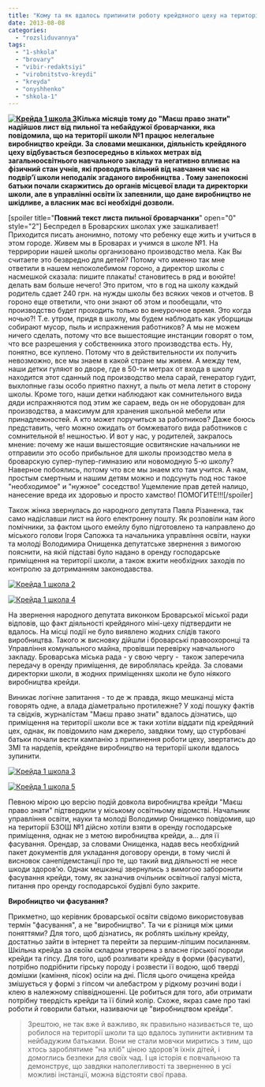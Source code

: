 ```yaml
---
title: "Кому та як вдалось припинити роботу крейдяного цеху на території 1 школи?"
date: 2013-08-08
categories: 
  - "rozsliduvannya"
tags: 
  - "1-shkola"
  - "brovary"
  - "vibir-redaktsiyi"
  - "virobnitstvo-kreydi"
  - "kreyda"
  - "onyshhenko"
  - "shkola-1"
---
```


**[![Крейда 1 школа 3](https://mpz.brovary.org/wp-content/uploads/2013/08/Kreyda-1-shkola-3.jpg)](https://mpz.brovary.org/wp-content/uploads/2013/08/Kreyda-1-shkola-3.jpg)Кілька місяців тому до "Маєш право знати" надійшов лист від пильної та небайдужої броварчанки, яка повідомила, що на території школи №1 працює нелегальне виробництво крейди. За словами мешканки, діяльність крейдяного цеху відбувається безпосередньо в кількох метрах від загальноосвітнього навчального закладу та негативно впливає на фізичний стан учнів, які проводять вільний від навчання час на подвір’ї школи неподалік згаданого виробництва . Тому занепокоєні батьки почали скаржитись до органів місцевої влади та директорки школи, але в управлінні освіти їх запевнили, що дане виробництво не шкідливе, а власник має всі необхідні дозволи.**

\[spoiler title="**Повний текст листа пильної броварчанки**" open="0" style="2"\] Беспредел в Броварских школах уже зашкаливает! Приходится писать анонимно, потому что ребенку еще жить и учиться в этом городе. Живем мы в Броварах и учимся в школе №1. На террирории нашей школы организовано производство мела. Как Вы считаете это безвредно для детей? Потому что именно так мне ответили в нашем непоколебимом гороно, а директор школы с насмешкой сказала: пишите плакаты! становитесь в ряд и воюйте! делать вам больше нечего! Это притом, что в год на школу каждый родитель сдает 240 грн. на нужды школы без всяких чеков и отчетов. В гороно еще ответили, что они знают об этом и пообещали, что производство будет проходить только во внеурочное время. Это когда ночью?! Т.е. утром, придя в школу, мы будем наблюдать как уборщицы собирают мусор, пыль и испражнения работников? А мы не можем ничего сделать, потому что все вышестоящие инстанции говорят о том, что все разрешения у собственника этого производства есть. Ну, понятно, все куплено. Потому что в действительности их получить невозможно, все мы знаем в какой стране мы живем. А между тем, наши детки гуляют во дворе, где в 50-ти метрах от входа в школу находится этот сданный под производство мела сарай, генератор гудит, выхлопные газы особо приятно пахнут, а пыль от мела летит в сторону школы. Кроме того, наши детки наблюдают как сомнительного вида дяди испражняются под этим же сараем, ведь он не оборудован для производства, а максимум для хранения школьной мебели или принадлежностей. А кто может поручиться за работников? Даже боюсь представить, чего можно ожидать от бомжеватого вида работников с сомнительной в! нешностью. И вот у нас, у родителей, закралось мнение: почему же наши вышестоящие освитянские начальники не отправили это особо прибыльное для школы произодство мела в броварскую супер-пупер-гимназию или новомодную 5-ю школу? Наверное побоялись, потому что все мы знаем кто там учится. А нам, простым смертным и нашим детям можно и подсунуть под нос такое "необходимое" и "нужное" соседство! Ущемление прав детей налицо, нанесение вреда их здоровью и просто хамство! ПОМОГИТЕ!!!\[/spoiler\]

Також жінка звернулась до народного депутата Павла Різаненка, так само надіславши лист на його електронну пошту. Як розповіли нам його помічники, за фактом цього емейлу було підготовлено та направлено до міського голови Ігоря Сапожка та начальника управління освіти, науки та молоді Володимира Онищенка депутатське звернення з вимогою пояснити, на якій підставі було надано в оренду господарське приміщення на території школи, а також вжити необхідних заходів по контролю за дотриманням законодавства.

[![Крейда 1 школа 2](https://mpz.brovary.org/wp-content/uploads/2013/08/Kreyda-1-shkola-2.jpg)](https://mpz.brovary.org/wp-content/uploads/2013/08/Kreyda-1-shkola-2.jpg)

[![Крейда 1 школа 4](https://mpz.brovary.org/wp-content/uploads/2013/08/Kreyda-1-shkola-4.jpg)](https://mpz.brovary.org/wp-content/uploads/2013/08/Kreyda-1-shkola-4.jpg)

На звернення народного депутата виконком Броварської міської ради відповів, що факт діяльності крейдяного міні-цеху підтвердити не вдалось. На місці події не було виявлено жодних слідів такого виробництва. Такого ж висновку дійшли і броварські правоохоронці та Управління комунального майна, провівши перевірку навчального закладу. Броварська міська рада - у свою чергу -  також заперечила передачу в оренду приміщення, де вироблялась крейда. За словами директорки школи, в жодних приміщеннях школи не було ніякого виробництва крейди.

Виникає логічне запитання - то де ж правда, якщо мешканці міста говорять одне, а влада діаметрально протилежне? У ході пошуку фактів та свідків, журналістам "Маєш право знати" вдалось дізнатись, що приміщення на території школи все ж таки хотіли віддати під крейдяний цех, однак, як повідомило нам джерело, завдяки тому, що стурбовані батьки почали вести кампанію з припинення роботи цеху, звертатись до ЗМІ та нардепів, крейдяне виробництво на території школи вдалось зупинити.

[![Крейда 1 школа 3](https://mpz.brovary.org/wp-content/uploads/2013/08/Kreyda-1-shkola-3.jpg)](https://mpz.brovary.org/wp-content/uploads/2013/08/Kreyda-1-shkola-3.jpg)

[![Крейда 1 школа 5](https://mpz.brovary.org/wp-content/uploads/2013/08/Kreyda-1-shkola-5.jpg)](https://mpz.brovary.org/wp-content/uploads/2013/08/Kreyda-1-shkola-5.jpg)

Певною мірою цю версію подій довкола виробництва крейди "Маєш право знати" підтвердили у міському освітньому відомстві. Начальник управління освіти, науки та молоді Володимир Онищенко повідомив, що на території БЗОШ №1 дійсно хотіли взяти в оренду господарське приміщення, однак не з метою виробництва крейди, а... для її фасування. Орендар, за словами Онищенка, надав весь необхідний пакет документів для укладання договору оренди, в тому числі й висновок санепідемстанції про те, що такий вид діяльності не несе шкоди здоров’ю. Однак мешканці звернулись з вимогою заборонити фасування крейди, тому, як зазначив очільник освітньої галузі міста, питання про оренду господарської будівлі було закрите.

**Виробництво чи фасування?**

Прикметно, що керівник броварської освіти свідомо використовував термін "фасування", а не "виробництво". Та чи є різниця між цими поняттями? Для того, щоб дізнатись, як роблять шкільну крейду, достатньо зайти в інтернет та перейти за першим-ліпшим посиланням. Шкільна крейда за своїм складом утворена з власне гірської породи крейди та гіпсу. Для того, щоб розливати крейду в форми (фасувати), потрібно подрібнити гірську породу і розвести її водою, щоб тверді домішки (каміння, пісок) осіли на дні. Після цього очищена крейда змішується у формі з гіпсом чи алебастром у рідкому розчині води і клею в належному співвідношенні. Це робиться для того, аби отримати потрібну твердість крейди та її білий колір. Схоже, якраз саме про такі роботи й говорили батьки, називаючи це "виробництвом крейди".

> Зрештою, не так вже й важливо, як правильно називається те, що робилося на території школи та що вдалось зупинити активним та нейбадужим батьками. Вони не стали мовчки миритись з тим, що хтось зароблятиме "на хліб" ціною здоров'я їхніх дітей, і домоглись безпеки для своїх чад. І ця історія є повчальною та демонструє, що завдяки наполегливості та зверненню в усі можливі інстанції, можна відстояти свої права.
